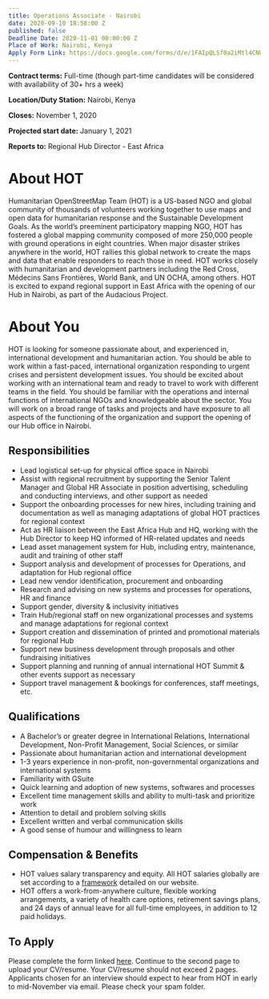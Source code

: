 ```yaml
---
title: Operations Associate - Nairobi
date: 2020-09-10 18:58:00 Z
published: false
Deadline Date: 2020-11-01 00:00:00 Z
Place of Work: Nairobi, Kenya
Apply Form Link: https://docs.google.com/forms/d/e/1FAIpQLSf0a2iMtl4CNUeQ0O5am07Cb-g2ZPgBn3bO9MXJYBfwbSQ58w/viewform?usp=sf_link
---
```


**Contract terms:** Full-time (though part-time candidates will be considered with availability of 30+ hrs a week)

**Location/Duty Station:** Nairobi, Kenya 

**Closes:** November 1, 2020 

**Projected start date:** January 1, 2021

**Reports to:** Regional Hub Director - East Africa

# About HOT
Humanitarian OpenStreetMap Team (HOT) is a US-based NGO and global community of thousands of volunteers working together to use maps and open data for humanitarian response and the Sustainable Development Goals. As the world’s preeminent participatory mapping NGO, HOT has fostered a global mapping community composed of more 250,000 people with ground operations in eight countries. When major disaster strikes anywhere in the world, HOT rallies this global network to create the maps and data that enable responders to reach those in need. HOT works closely with humanitarian and development partners including the Red Cross, Médecins Sans Frontières, World Bank, and UN OCHA, among others. HOT is excited to expand regional support in East Africa with the opening of our Hub in Nairobi, as part of the Audacious Project. 

# About You
HOT is looking for someone passionate about, and experienced in, international development and humanitarian action. You should be able to work within a fast-paced, international organization responding to urgent crises and persistent development issues. You should be excited about working with an international team and ready to travel to work with different teams in the field. You should be familiar with the operations and internal functions of international NGOs and knowledgeable about the sector.  You will work on a broad range of tasks and projects and have exposure to all aspects of the functioning of the organization and support the opening of our Hub office in Nairobi. 

## Responsibilities 
* Lead logistical set-up for physical office space in Nairobi
* Assist with regional recruitment by supporting the Senior Talent Manager and Global HR Associate in position advertising, scheduling and conducting interviews, and other support as needed 
* Support the onboarding processes for new hires, including training and documentation as well as managing adaptations of global HOT practices for regional context
* Act as HR liaison between the East Africa Hub and HQ, working with the Hub Director to keep HQ informed of HR-related updates and needs
* Lead asset management system for Hub, including entry, maintenance, audit and training of other staff
* Support analysis and development of processes for Operations, and adaptation for Hub regional office
* Lead new vendor identification, procurement and onboarding 
* Research and advising on new systems and processes for operations, HR and finance
* Support gender, diversity & inclusivity initiatives 
* Train Hub/regional staff on new organizational processes and systems and manage adaptations for regional context 
* Support creation and dissemination of printed and promotional materials for regional Hub
* Support new business development through proposals and other fundraising initiatives 
* Support planning and running of annual international HOT Summit & other events support as necessary 
* Support travel management & bookings for conferences, staff meetings, etc.

## Qualifications 
* A Bachelor’s or greater degree in International Relations, International Development, Non-Profit Management, Social Sciences, or similar 
* Passionate about humanitarian action and international development 
* 1-3 years experience in non-profit, non-governmental organizations and international systems
* Familiarity with GSuite
* Quick learning and adoption of new systems, softwares and processes
* Excellent time management skills and ability to multi-task and prioritize work
* Attention to detail and problem solving skills
* Excellent written and verbal communication skills
* A good sense of humour and willingness to learn

## Compensation & Benefits
* HOT values salary transparency and equity. All HOT salaries globally are set according to a [framework](https://www.hotosm.org/salaries) detailed on our website.
* HOT offers a work-from-anywhere culture, flexible working arrangements, a variety of health care options, retirement savings plans, and 24 days of annual leave for all full-time employees, in addition to 12 paid holidays. 

## To Apply
Please complete the form linked [here](https://docs.google.com/forms/d/e/1FAIpQLSf0a2iMtl4CNUeQ0O5am07Cb-g2ZPgBn3bO9MXJYBfwbSQ58w/viewform?usp=sf_link). Continue to the second page to upload your CV/resume. Your CV/resume should not exceed 2 pages. Applicants chosen for an interview should expect to hear from HOT in early to mid-November via email. Please check your spam folder. 